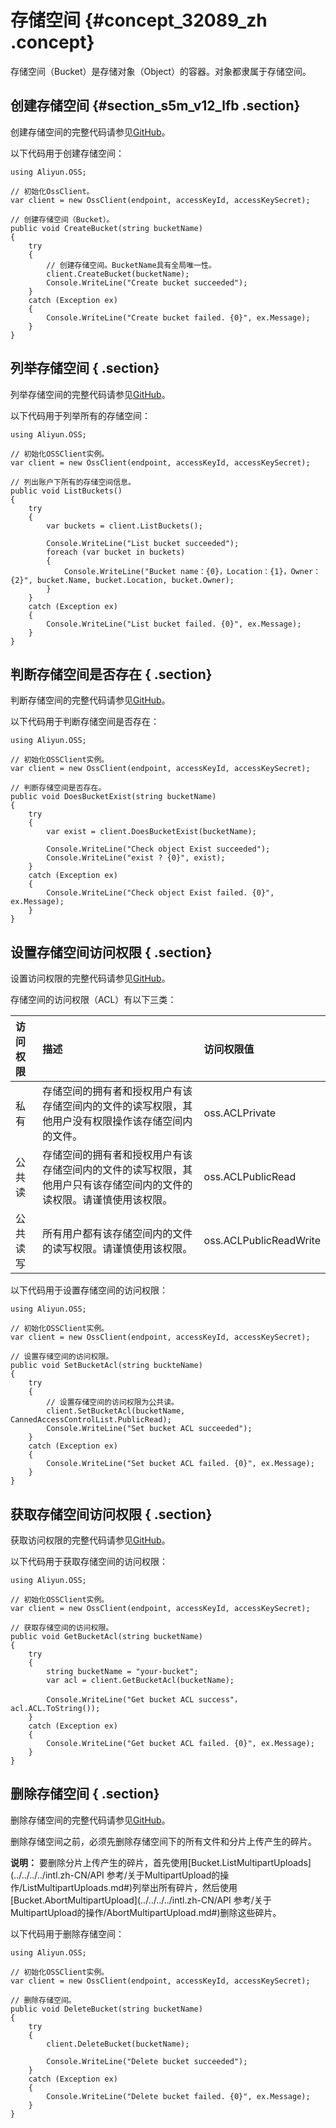 # 存储空间 {#concept_32089_zh .concept}

存储空间（Bucket）是存储对象（Object）的容器。对象都隶属于存储空间。

## 创建存储空间 {#section_s5m_v12_lfb .section}

创建存储空间的完整代码请参见[GitHub](https://github.com/aliyun/aliyun-oss-csharp-sdk/blob/master/samples/Samples/CreateBucketSample.cs)。

以下代码用于创建存储空间：

```language-csharp
using Aliyun.OSS;

// 初始化OssClient。
var client = new OssClient(endpoint, accessKeyId, accessKeySecret);

// 创建存储空间（Bucket）。
public void CreateBucket(string bucketName)
{
    try
    {
        // 创建存储空间。BucketName具有全局唯一性。
        client.CreateBucket(bucketName);
        Console.WriteLine("Create bucket succeeded");
    }
    catch (Exception ex)
    {
        Console.WriteLine("Create bucket failed. {0}", ex.Message);
    }
}

```

## 列举存储空间 { .section}

列举存储空间的完整代码请参见[GitHub](https://github.com/aliyun/aliyun-oss-csharp-sdk/blob/master/samples/Samples/ListBucketsSample.cs)。

以下代码用于列举所有的存储空间：

```language-csharp
using Aliyun.OSS;

// 初始化OSSClient实例。
var client = new OssClient(endpoint, accessKeyId, accessKeySecret);

// 列出账户下所有的存储空间信息。
public void ListBuckets()
{
    try
    {
        var buckets = client.ListBuckets();
        
        Console.WriteLine("List bucket succeeded");
        foreach (var bucket in buckets)
        {
	        Console.WriteLine("Bucket name：{0}，Location：{1}，Owner：{2}", bucket.Name, bucket.Location, bucket.Owner);
        }
    }
    catch (Exception ex)
    {
        Console.WriteLine("List bucket failed. {0}", ex.Message);
    }
}

```

## 判断存储空间是否存在 { .section}

判断存储空间的完整代码请参见[GitHub](https://github.com/aliyun/aliyun-oss-csharp-sdk/blob/master/samples/Samples/DoesBucketExistSample.cs)。

以下代码用于判断存储空间是否存在：

```language-csharp
using Aliyun.OSS;

// 初始化OSSClient实例。
var client = new OssClient(endpoint, accessKeyId, accessKeySecret);

// 判断存储空间是否存在。
public void DoesBucketExist(string bucketName)
{
    try
    {
        var exist = client.DoesBucketExist(bucketName);

        Console.WriteLine("Check object Exist succeeded");
        Console.WriteLine("exist ? {0}", exist);
    }
    catch (Exception ex)
    {
        Console.WriteLine("Check object Exist failed. {0}", ex.Message);
    }
}

```

## 设置存储空间访问权限 { .section}

设置访问权限的完整代码请参见[GitHub](https://github.com/aliyun/aliyun-oss-csharp-sdk/blob/master/samples/Samples/SetBucketAclSample.cs)。

存储空间的访问权限（ACL）有以下三类：

|访问权限|描述|访问权限值|
|:---|:-|:----|
|私有|存储空间的拥有者和授权用户有该存储空间内的文件的读写权限，其他用户没有权限操作该存储空间内的文件。|oss.ACLPrivate|
|公共读|存储空间的拥有者和授权用户有该存储空间内的文件的读写权限，其他用户只有该存储空间内的文件的读权限。请谨慎使用该权限。|oss.ACLPublicRead|
|公共读写|所有用户都有该存储空间内的文件的读写权限。请谨慎使用该权限。|oss.ACLPublicReadWrite|

以下代码用于设置存储空间的访问权限：

```language-csharp
using Aliyun.OSS;

// 初始化OSSClient实例。
var client = new OssClient(endpoint, accessKeyId, accessKeySecret);

// 设置存储空间的访问权限。
public void SetBucketAcl(string buckteName)
{
    try
    {
        // 设置存储空间的访问权限为公共读。
        client.SetBucketAcl(bucketName, CannedAccessControlList.PublicRead);
        Console.WriteLine("Set bucket ACL succeeded");
    }
    catch (Exception ex)
    {
        Console.WriteLine("Set bucket ACL failed. {0}", ex.Message);
    }
}

```

## 获取存储空间访问权限 { .section}

获取访问权限的完整代码请参见[GitHub](https://github.com/aliyun/aliyun-oss-csharp-sdk/blob/master/samples/Samples/GetBucketAclSample.cs)。

以下代码用于获取存储空间的访问权限：

```language-csharp
using Aliyun.OSS;

// 初始化OSSClient实例。
var client = new OssClient(endpoint, accessKeyId, accessKeySecret);

// 获取存储空间的访问权限。
public void GetBucketAcl(string bucketName)
{
    try
    {
        string bucketName = "your-bucket";
        var acl = client.GetBucketAcl(bucketName);

        Console.WriteLine("Get bucket ACL success"，acl.ACL.ToString());
    }
    catch (Exception ex)
    {
        Console.WriteLine("Get bucket ACL failed. {0}", ex.Message);
    }
}

```

## 删除存储空间 { .section}

删除存储空间的完整代码请参见[GitHub](https://github.com/aliyun/aliyun-oss-csharp-sdk/blob/master/samples/Samples/DeleteBucketSample.cs)。

删除存储空间之前，必须先删除存储空间下的所有文件和分片上传产生的碎片。

**说明：** 要删除分片上传产生的碎片，首先使用[Bucket.ListMultipartUploads](../../../../intl.zh-CN/API 参考/关于MultipartUpload的操作/ListMultipartUploads.md#)列举出所有碎片，然后使用[Bucket.AbortMultipartUpload](../../../../intl.zh-CN/API 参考/关于MultipartUpload的操作/AbortMultipartUpload.md#)删除这些碎片。

以下代码用于删除存储空间：

```language-csharp
using Aliyun.OSS;

// 初始化OSSClient实例。
var client = new OssClient(endpoint, accessKeyId, accessKeySecret);

// 删除存储空间。
public void DeleteBucket(string bucketName)
{
    try
    {
        client.DeleteBucket(bucketName);
        
        Console.WriteLine("Delete bucket succeeded");
    }
    catch (Exception ex)
    {
        Console.WriteLine("Delete bucket failed. {0}", ex.Message);
    }
}

```

